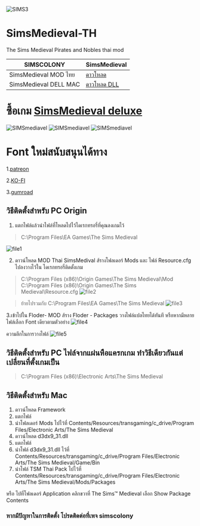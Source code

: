 ![SIMS3](https://cdn.cloudflare.steamstatic.com/steam/apps/102820/capsule_616x353.jpg)
# SimsMedieval-TH
The Sims Medieval Pirates and Nobles thai mod

| SIMSCOLONY| SimsMedieval |
| ------------- | ------------- |
| SimsMedieval MOD ไทย| [ดาวโหลด](https://github.com/simscolony/SimsMedieval-TH/raw/master/%5BSIMSCOLONY%5D%20The%20Sims%20Medieval%20Pirates%20and%20Nobles%20%20Thai%202023.7z) |
| SimsMedieval DELL MAC| [ดาวโหลด DLL](https://github.com/simscolony/SimsMedieval-TH/raw/master/MTS_Rockerduck_1187434_d3dx9_31.rar) |

# ซื้อเกม [SimsMedieval deluxe](https://www.cdkeys.com/pc/games/the-sims-medieval-pc-mac-cd-key-origin?mw_aref=simscolony)

![SIMSmediavel](https://images2.imgbox.com/78/7f/fITG5dIm_o.jpg)
![SIMSmediavel](https://images2.imgbox.com/9d/f7/SqGdzSIs_o.jpg)
![SIMSmediavel](https://images2.imgbox.com/79/73/ckyfVXdF_o.jpg)
# Font ใหม่สนับสนุนได้ทาง 

1.[patreon](https://www.patreon.com/simscolony)

2.[KO-FI](https://ko-fi.com/simscolony/shop)

3.[gumroad](https://simscolony.gumroad.com/)



## วิธีติดตั้งสำหรับ PC Origin
1. แตกไฟล์แล้วนำไฟล์ที่โหลดไปไว้ไดเรกทรอรี่ที่คุณลงเกมไว้
>C:\Program Files\EA Games\The Sims Medieval
>
![file1](https://images2.imgbox.com/ce/ce/xp7Vmjae_o.jpg)

2. ดาวน์โหลด MOD Thai SimsMedival ส้รางโฟลเดอร์ Mods และ ไฟล์ Resource.cfg ไปลงวางไว้ใน ไดเรกทรอรี่ติดตั้งเกม
>C:\Program Files (x86)\Origin Games\The Sims Medieval\Mod
>C:\Program Files (x86)\Origin Games\The Sims Medieval\Resource.cfg
![file2](https://images2.imgbox.com/bd/26/rVxPqcRD_o.jpg)

>ย้ายไปรวมกับ C:\Program Files\EA Games\The Sims Medieval
![file3](https://images2.imgbox.com/f9/45/sVmqFgLX_o.jpg)


3.เข้าไปใน Floder-  MOD ส้ราง Floder - Packages   วางไฟล์แปลไทยได้ทันที หรือหากมีหลาย ไฟล์เลือก Font เดียวตามตัวอย่าง
![file4](https://images2.imgbox.com/ea/12/Z25GsMrP_o.jpg)

ความลึกในการวางไฟล์
![file5]([https://images2.imgbox.com/f9/45/sVmqFgLX_o.jpg](https://images2.imgbox.com/30/6f/YB3IJjux_o.jpg))



## วิธีติดตั้งสำหรับ PC ไฟล์จากแผ่นหีือแครกเกม ทำวิธีเดียวกันแต่เปลี่ยนที่ตั้งเกมเป็น
> C:\Program Files (x86)\Electronic Arts\The Sims Medieval


## วิธีติดตั้งสำหรับ Mac
1. ดาวน์โหลด Framework
2. แตกไฟล์
3. นำโฟลเดอร์ Mods ไปไว้ที่ Contents/Resources/transgaming/c_drive/Program Files/Electronic Arts/The Sims Medieval
4. ดาวน์โหลด d3dx9_31.dll
5. แตกไฟล์
6. นำโฟล์ d3dx9_31.dll ไว้ที่ Contents/Resources/transgaming/c_drive/Program Files/Electronic Arts/The Sims Medieval/Game/Bin
7. นำโฟล์ TSM Thai Pack ไปไว้ที่ Contents/Resources/transgaming/c_drive/Program Files/Electronic Arts/The Sims Medieval/Mods/Packages

หรือ ไปที่โฟลเดอร์ Application คลิกขวาที่ The Sims™ Medieval เลือก Show Package Contents 


### หากมีปัญหาในการติดตั้ง โปรดติดต่อที่เพจ simscolony
